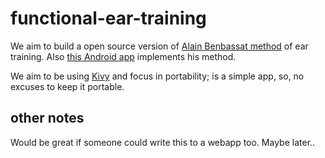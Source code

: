# functional-ear-training

We aim to build a open source version of [Alain Benbassat method](http://www.miles.be/software) of ear training. Also [this Android app](https://play.google.com/store/apps/details?id=com.kaizen9.fet.android) implements his method.

We aim to be using [Kivy](https://kivy.org) and focus in portability; is a simple app, so, no excuses to keep it portable.

## other notes

Would be great if someone could write this to a webapp too. Maybe later..
